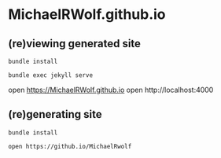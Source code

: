 # MichaelRWolf.github.io

## (re)viewing generated site



```shell
bundle install
```

```shell
bundle exec jekyll serve
```

open https://MichaelRWolf.github.io
open http://localhost:4000

## (re)generating site

```shell
bundle install
```

```shell
open https://github.io/MichaelRwolf

```
